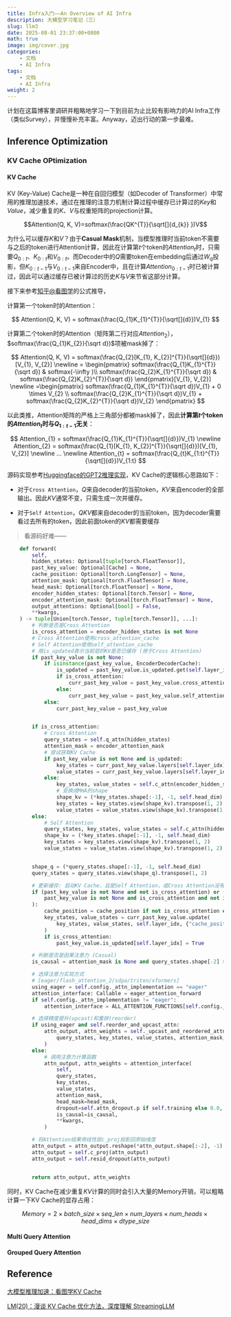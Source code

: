 ```yaml
---
title: Infra入门——An Overview of AI Infra
description: 大模型学习笔记（三）
slug: llm3
date: 2025-08-01 23:37:00+0800
math: true
image: img/cover.jpg
categories:
    - 文档
    - AI Infra
tags:
    - 文档
    - AI Infra
weight: 2
---
```


计划在这篇博客里调研并粗略地学习一下到目前为止比较有影响力的AI Infra工作（类似Survey），并慢慢补充丰富。Anyway，迈出行动的第一步最难。

## Inference Optimization

### KV Cache OPtimization

#### KV Cache

KV (Key-Value) Cache是一种在自回归模型（如Decoder of Transformer）中常用的推理加速技术，通过在推理的注意力机制计算过程中缓存已计算过的$Key$和$Value$，减少重复的$K$、$V$与权重矩阵的projection计算。

$$Attention(Q, K, V)=softmax(\frac{QK^{T}}{\sqrt[]{d_{k}} })V$$

为什么可以缓存$K$和$V$？由于**Casual Mask**机制，当模型推理时当前token不需要与之后的token进行Attention计算，因此在计算第$t$个token的$Attention_{t}$时，只需要$Q_{0:t}$、$K_{0:t}$和$V_{0:t}$。而Decoder中的$Q$需要token在embedding后通过$W_q$投影，但$K_{0:t-1}$与$V_{0:t-1}$来自Encoder中，且在计算$Attention_{0:t-1}$时已被计算过，因此可以通过缓存已被计算过的历史$K$与$V$来节省这部分计算。

接下来参考[知乎@看图学](https://zhuanlan.zhihu.com/p/662498827)的公式推导，

计算第一个token时的Attention：

$$
Attention(Q, K, V) = softmax(\frac{Q_{1}K_{1}^{T}}{\sqrt[]{d}})V_{1}
$$

计算第二个token时的Attention（矩阵第二行对应$Attention_{2}$），$softmax(\frac{Q_{1}K_{2}}{\sqrt d})$项被mask掉了：

$$
Attention(Q, K, V) = softmax(\frac{Q_{2}[K_{1}, K_{2}]^{T}}{\sqrt[]{d}})[V_{1}, V_{2}] \newline = \begin{pmatrix}
softmax(\frac{Q_{1}K_{1}^{T}}{\sqrt d})  & softmax(-\infty )\\
softmax(\frac{Q_{2}K_{1}^{T}}{\sqrt d})  & softmax(\frac{Q_{2}K_{2}^{T}}{\sqrt d})
\end{pmatrix}[V_{1}, V_{2}] \newline =\begin{pmatrix}
softmax(\frac{Q_{1}K_{1}^{T}}{\sqrt d})V_{1} + 0 \times V_{2} \\
softmax(\frac{Q_{2}K_{1}^{T}}{\sqrt d})V_{1} + softmax(\frac{Q_{2}K_{2}^{T}}{\sqrt d})V_{2}
\end{pmatrix}
$$

以此类推，Attention矩阵的严格上三角部分都被mask掉了，因此**计算第$t$个token的$Attention_{t}$时与$Q_{1:t-1}$无关**：

$$
Attention_{1} = softmax(\frac{Q_{1}K_{1}^{T}}{\sqrt[]{d}})V_{1} \newline Attention_{2} = softmax(\frac{Q_{1}[K_{1}, K_{2}]^{T}}{\sqrt[]{d}})[V_{1}, V_{2}]  \newline ... \newline Attention_{t} = softmax(\frac{Q_{t}K_{1:t}^{T}}{\sqrt[]{d}})V_{1:t}
$$

源码实现参考[Huggingface的GPT2推理实现](https://github.com/huggingface/transformers/blob/c962f1515e40521c0b336877a64dc512da4f486d/src/transformers/models/gpt2/modeling_gpt2.py#L269-L360)，KV Cache的逻辑核心思路如下：

- 对于`Cross Attention`，$Q$来自decoder的当前token，$KV$来自encoder的全部输出。因此$KV$通常不变，只需生成一次并缓存。

- 对于`Self Attention`，$QKV$都来自decoder的当前token，因为decoder需要看过去所有的token，因此前面token的$KV$都需要缓存

> 看源码好难——

```python
    def forward(
        self,
        hidden_states: Optional[tuple[torch.FloatTensor]],
        past_key_value: Optional[Cache] = None,
        cache_position: Optional[torch.LongTensor] = None,
        attention_mask: Optional[torch.FloatTensor] = None,
        head_mask: Optional[torch.FloatTensor] = None,
        encoder_hidden_states: Optional[torch.Tensor] = None,
        encoder_attention_mask: Optional[torch.FloatTensor] = None,
        output_attentions: Optional[bool] = False,
        **kwargs,
    ) -> tuple[Union[torch.Tensor, tuple[torch.Tensor]], ...]:
        # 判断是否是Cross Attention
        is_cross_attention = encoder_hidden_states is not None
        # Cross Attention使用cross_attention_cache
        # Self Attention使用self_attention_cache
        # 用is_updated表示当前层的KV是否已缓存 (用于Cross Attention)
        if past_key_value is not None:
            if isinstance(past_key_value, EncoderDecoderCache):
                is_updated = past_key_value.is_updated.get(self.layer_idx)
                if is_cross_attention:
                    curr_past_key_value = past_key_value.cross_attention_cache
                else:
                    curr_past_key_value = past_key_value.self_attention_cache
            else:
                curr_past_key_value = past_key_value


        if is_cross_attention:
            # Cross Attention
            query_states = self.q_attn(hidden_states)
            attention_mask = encoder_attention_mask
            # 尝试获取KV Cache
            if past_key_value is not None and is_updated:
                key_states = curr_past_key_value.layers[self.layer_idx].keys
                value_states = curr_past_key_value.layers[self.layer_idx].values
            else:
                key_states, value_states = self.c_attn(encoder_hidden_states).split(self.split_size, dim=2)
                # 变换成MHA的shape
                shape_kv = (*key_states.shape[:-1], -1, self.head_dim)
                key_states = key_states.view(shape_kv).transpose(1, 2)
                value_states = value_states.view(shape_kv).transpose(1, 2)
        else:
            # Self Attention
            query_states, key_states, value_states = self.c_attn(hidden_states).split(self.split_size, dim=2)
            shape_kv = (*key_states.shape[:-1], -1, self.head_dim)
            key_states = key_states.view(shape_kv).transpose(1, 2)
            value_states = value_states.view(shape_kv).transpose(1, 2)


        shape_q = (*query_states.shape[:-1], -1, self.head_dim)
        query_states = query_states.view(shape_q).transpose(1, 2)

        # 更新缓存: 启动KV Cache，且是Self Attention，或Cross Attention没有缓存过的情况
        if (past_key_value is not None and not is_cross_attention) or (
            past_key_value is not None and is_cross_attention and not is_updated
        ):
            cache_position = cache_position if not is_cross_attention else None
            key_states, value_states = curr_past_key_value.update(
                key_states, value_states, self.layer_idx, {"cache_position": cache_position}
            )
            if is_cross_attention:
                past_key_value.is_updated[self.layer_idx] = True

        # 判断是否是因果注意力 (Casual)
        is_causal = attention_mask is None and query_states.shape[-2] > 1 and not is_cross_attention

        # 选择注意力实现方式
        # [eager/flash_attention_2/sdpa/triton/xformers]
        using_eager = self.config._attn_implementation == "eager"
        attention_interface: Callable = eager_attention_forward
        if self.config._attn_implementation != "eager":
            attention_interface = ALL_ATTENTION_FUNCTIONS[self.config._attn_implementation]

        # 选择精度提升(upcast)和重排(reorder)
        if using_eager and self.reorder_and_upcast_attn:
            attn_output, attn_weights = self._upcast_and_reordered_attn(
                query_states, key_states, value_states, attention_mask, head_mask
            )
        else:
            # 调用注意力计算函数
            attn_output, attn_weights = attention_interface(
                self,
                query_states,
                key_states,
                value_states,
                attention_mask,
                head_mask=head_mask,
                dropout=self.attn_dropout.p if self.training else 0.0,
                is_causal=is_causal,
                **kwargs,
            )

        # 将Attention结果用线性层c_proj投影回原始维度
        attn_output = attn_output.reshape(*attn_output.shape[:-2], -1).contiguous()
        attn_output = self.c_proj(attn_output)
        attn_output = self.resid_dropout(attn_output)


        return attn_output, attn_weights
```

同时，KV Cache在减少重复$KV$计算的同时会引入大量的Memory开销，可以粗略计算一下KV Cache的显存占用：

$$
Memory = 2 \times batch\_size \times seq\_len \times num\_layers \times num\_heads \times head\_dims \times dtype\_size
$$

#### Multi Query Attention

#### Grouped Query Attention

## Reference

[大模型推理加速：看图学KV Cache](https://zhuanlan.zhihu.com/p/662498827)

[LM(20)：漫谈 KV Cache 优化方法，深度理解 StreamingLLM](https://zhuanlan.zhihu.com/p/659770503)